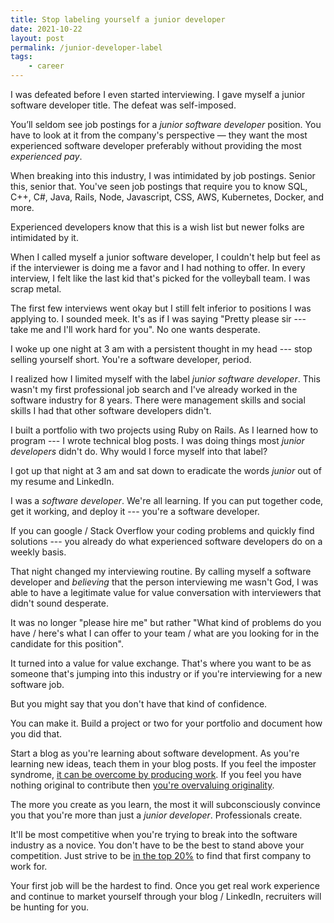 ```yaml
---
title: Stop labeling yourself a junior developer
date: 2021-10-22
layout: post
permalink: /junior-developer-label
tags:
    - career
---
```


I was defeated before I even started interviewing. I gave myself a junior software developer title. The defeat was self-imposed.

You’ll seldom see job postings for a _junior software developer_ position. You have to look at it from the company's perspective — they want the most experienced software developer preferably without providing the most _experienced pay_.

When breaking into this industry, I was intimidated by job postings. Senior this, senior that. You've seen job postings that require you to know SQL, C++, C#, Java, Rails, Node, Javascript, CSS, AWS, Kubernetes, Docker, and more.

Experienced developers know that this is a wish list but newer folks are intimidated by it.

When I called myself a junior software developer, I couldn't help but feel as if the interviewer is doing me a favor and I had nothing to offer. In every interview, I felt like the last kid that's picked for the volleyball team. I was scrap metal.

The first few interviews went okay but I still felt inferior to positions I was applying to. I sounded meek. It's as if I was saying "Pretty please sir --- take me and I'll work hard for you". No one wants desperate.

I woke up one night at 3 am with a persistent thought in my head --- stop selling yourself short. You're a software developer, period.

I realized how I limited myself with the label _junior software developer_. This wasn't my first professional job search and I've already worked in the software industry for 8 years. There were management skills and social skills I had that other software developers didn't.

I built a portfolio with two projects using Ruby on Rails. As I learned how to program --- I wrote technical blog posts. I was doing things most _junior developers_ didn't do. Why would I force myself into that label?

I got up that night at 3 am and sat down to eradicate the words _junior_ out of my resume and LinkedIn.

I was a _software developer_. We're all learning. If you can put together code, get it working, and deploy it --- you're a software developer.

If you can google / Stack Overflow your coding problems and quickly find solutions --- you already do what experienced software developers do on a weekly basis.

That night changed my interviewing routine. By calling myself a software developer and _believing_ that the person interviewing me wasn't God, I was able to have a legitimate value for value conversation with interviewers that didn't sound desperate.

It was no longer "please hire me" but rather "What kind of problems do you have / here's what I can offer to your team / what are you looking for in the candidate for this position".

It turned into a value for value exchange. That's where you want to be as someone that's jumping into this industry or if you're interviewing for a new software job.

But you might say that you don't have that kind of confidence.

You can make it. Build a project or two for your portfolio and document how you did that.

Start a blog as you're learning about software development. As you're learning new ideas, teach them in your blog posts. If you feel the imposter syndrome, [it can be overcome by producing work](/overcome-imposter-syndrome). If you feel you have nothing original to contribute then [you're overvaluing originality](/originality-paralyzes-creativity).

The more you create as you learn, the most it will subconsciously convince you that you're more than just a _junior developer_. Professionals create.

It'll be most competitive when you're trying to break into the software industry as a novice. You don't have to be the best to stand above your competition. Just strive to be [in the top 20%](/top-twenty-percent) to find that first company to work for.

Your first job will be the hardest to find. Once you get real work experience and continue to market yourself through your blog / LinkedIn, recruiters will be hunting for you.
